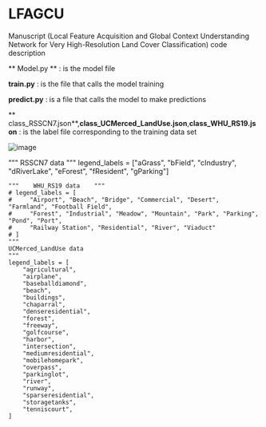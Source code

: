 # LFAGCU
Manuscript (Local Feature Acquisition and Global Context Understanding Network for Very High-Resolution Land Cover Classification) code description

** Model.py ** : is the model file

**train.py** : is the file that calls the model training

**predict.py** : is a file that calls the model to make predictions

** class_RSSCN7.json**,**class_UCMerced_LandUse.json**,**class_WHU_RS19.json** : is the label file corresponding to the training data set 


![image](https://github.com/lzp-lkd/LFAGCU/assets/98893923/b7d50e33-2d3d-45c1-89d9-609cadc7f3c1)


 """    RSSCN7 data    """
    legend_labels = ["aGrass",
                  "bField",
                  "cIndustry",
                  "dRiverLake",
                  "eForest",
                  "fResident",
                  "gParking"]

    """    WHU_RS19 data    """
    # legend_labels = [
    #     "Airport", "Beach", "Bridge", "Commercial", "Desert", "Farmland", "Football Field",
    #     "Forest", "Industrial", "Meadow", "Mountain", "Park", "Parking", "Pond", "Port",
    #     "Railway Station", "Residential", "River", "Viaduct"
    # ]
    """
    UCMerced_LandUse data
    """
    legend_labels = [
        "agricultural",
        "airplane",
        "baseballdiamond",
        "beach",
        "buildings",
        "chaparral",
        "denseresidential",
        "forest",
        "freeway",
        "golfcourse",
        "harbor",
        "intersection",
        "mediumresidential",
        "mobilehomepark",
        "overpass",
        "parkinglot",
        "river",
        "runway",
        "sparseresidential",
        "storagetanks",
        "tenniscourt",
    ]

